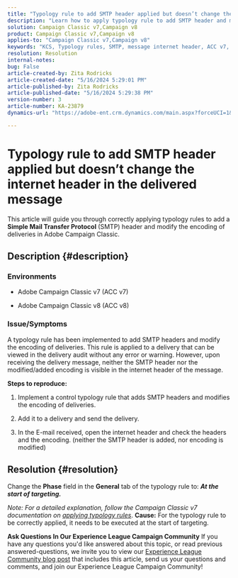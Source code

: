 ```yaml
---
title: "Typology rule to add SMTP header applied but doesn’t change the internet header in the delivered message"
description: "Learn how to apply typology rule to add SMTP header and modify the encoding of deliveries in Adobe Campaign Classic."
solution: Campaign Classic v7,Campaign v8
product: Campaign Classic v7,Campaign v8
applies-to: "Campaign Classic v7,Campaign v8"
keywords: "KCS, Typology rules, SMTP, message internet header, ACC v7, ACC v8, Adobe Campaign Classic v7, Adobe Campaign Classic v8, Troubleshooting"
resolution: Resolution
internal-notes: 
bug: False
article-created-by: Zita Rodricks
article-created-date: "5/16/2024 5:29:01 PM"
article-published-by: Zita Rodricks
article-published-date: "5/16/2024 5:29:38 PM"
version-number: 3
article-number: KA-23879
dynamics-url: "https://adobe-ent.crm.dynamics.com/main.aspx?forceUCI=1&pagetype=entityrecord&etn=knowledgearticle&id=89e3efc2-a913-ef11-9f89-6045bd0298d4"

---
```

# Typology rule to add SMTP header applied but doesn’t change the internet header in the delivered message


This article will guide you through correctly applying typology rules to add a <b>Simple Mail Transfer Protocol</b> (SMTP) header and modify the encoding of deliveries in Adobe Campaign Classic.

## Description {#description}


### <b>Environments</b>

- Adobe Campaign Classic v7 (ACC v7)


- Adobe Campaign Classic v8 (ACC v8)




### <b>Issue/Symptoms</b>

A typology rule has been implemented to add SMTP headers and modify the encoding of deliveries. This rule is applied to a delivery that can be viewed in the delivery audit without any error or warning. However, upon receiving the delivery message, neither the SMTP header nor the modified/added encoding is visible in the internet header of the message.

<b>Steps to reproduce:</b>

1. Implement a control typology rule that adds SMTP headers and modifies the encoding of deliveries.


2. Add it to a delivery and send the delivery.


3. In the E-mail received, open the internet header and check the headers and the encoding. (neither the SMTP header is added, nor encoding is modified)



## Resolution {#resolution}


Change the <b>Phase</b> field in the <b>General</b> tab of the typology rule to: <b>*At the start of targeting.</b>*

*Note: For a detailed explanation, follow the Campaign Classic v7 documentation on [applying typology rules](https://experienceleague.adobe.com/docs/campaign-classic/using/orchestrating-campaigns/campaign-optimization/control-rules.html)*.
<b>Cause:</b>
For the typology rule to be correctly applied, it needs to be executed at the start of targeting.


<b>Ask Questions In Our Experience League Campaign Community</b>
If you have any questions you'd like answered about this topic, or read previous answered-questions, we invite you to view our [Experience League Community blog post](https://experienceleaguecommunities.adobe.com/t5/adobe-campaign-classic-blogs/introducing-top-kcs-articles-curated-for-your-troubleshooting/bc-p/672426#M132 "Follow link") that includes this article, send us your questions and comments, and join our Experience League Campaign Community!
